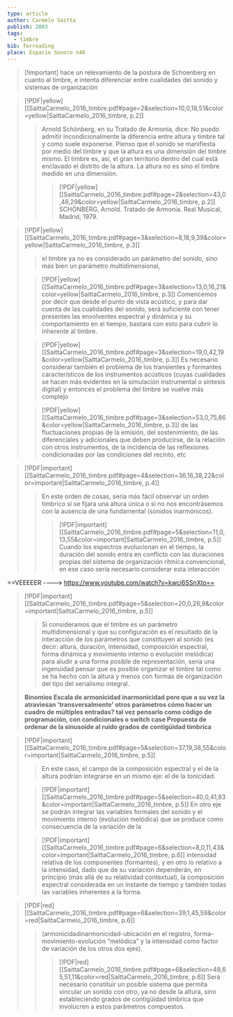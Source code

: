 ```yaml
---
type: article
author: Carmelo Saitta
publish: 2003
tags:
  - timbre
bib: forreading
place: Espacio Sonoro n40
---
```

> [!important] hace un relevamiento de la postura de Schoenberg en cuanto al timbre, e intenta diferenciar entre cualidades del sonido y sistemas de organización

> [!PDF|yellow] [[SaittaCarmelo_2016_timbre.pdf#page=2&selection=10,0,18,51&color=yellow|SaittaCarmelo_2016_timbre, p.2]]
> > Arnold Schönberg, en su Tratado de Armonía, dice: No puedo admitir incondicionalmente la diferencia entre altura y timbre tal y como suele exponerse. Pienso que el sonido se manifiesta por medio del timbre y que la altura es una dimensión del timbre mismo. El timbre es, así, el gran territorio dentro del cual está enclavado el distrito de la altura. La altura no es sino el timbre medido en una dimensión.
> > > [!PDF|yellow] [[SaittaCarmelo_2016_timbre.pdf#page=2&selection=43,0,48,29&color=yellow|SaittaCarmelo_2016_timbre, p.2]]
> > SCHÖNBERG, Arnold. Tratado de Armonía. Real Musical, Madrid, 1979.
> 
> 

> [!PDF|yellow] [[SaittaCarmelo_2016_timbre.pdf#page=3&selection=8,18,9,39&color=yellow|SaittaCarmelo_2016_timbre, p.3]]
> > el timbre ya no es considerado un parámetro del sonido, sino más bien un parámetro multidimensional,
> 
> > [!PDF|yellow] [[SaittaCarmelo_2016_timbre.pdf#page=3&selection=13,0,16,21&color=yellow|SaittaCarmelo_2016_timbre, p.3]]
> > Comencemos por decir que desde el punto de vista acústico, y para dar cuenta de las cualidades del sonido, será suficiente con tener presentes las envolventes espectral y dinámica y su comportamiento en el tiempo, bastará con esto para cubrir lo inherente al timbre. 
> 
> > [!PDF|yellow] [[SaittaCarmelo_2016_timbre.pdf#page=3&selection=19,0,42,19&color=yellow|SaittaCarmelo_2016_timbre, p.3]]
> > Es necesario considerar también el problema de los transientes y formantes característicos de los instrumentos acústicos (cuyas cualidades se hacen más evidentes en la simulación instrumental o síntesis digital) y entonces el problema del timbre se vuelve más complejo
> 
> > [!PDF|yellow] [[SaittaCarmelo_2016_timbre.pdf#page=3&selection=53,0,75,86&color=yellow|SaittaCarmelo_2016_timbre, p.3]]
> > de las fluctuaciones propias de la emisión, del sostenimiento, de las diferenciales y adicionales que deben producirse, de la relación con otros instrumentos, de la incidencia de las reflexiones condicionadas por las condiciones del recinto, etc
> 
> 

> [!PDF|important] [[SaittaCarmelo_2016_timbre.pdf#page=4&selection=36,16,38,22&color=important|SaittaCarmelo_2016_timbre, p.4]]
> > En este orden de cosas, sería más fácil observar un orden tímbrico si se fijara una altura única o si no nos encontrásemos con la ausencia de una fundamental (sonidos inarmónicos).
> > > [!PDF|important] [[SaittaCarmelo_2016_timbre.pdf#page=5&selection=11,0,13,55&color=important|SaittaCarmelo_2016_timbre, p.5]]
> > Cuando los espectros evolucionan en el tiempo, la duración del sonido entra en conflicto con las duraciones propias del sistema de organización rítmica convencional, en ese caso sería necesario considerar esta interacción
> 
> 

==VEEEEER ----> https://www.youtube.com/watch?v=kwci6SSnXto==

> [!PDF|important] [[SaittaCarmelo_2016_timbre.pdf#page=5&selection=20,0,26,9&color=important|SaittaCarmelo_2016_timbre, p.5]]
> > Si consideramos que el timbre es un parámetro multidimensional y que su configuración es el resultado de la interacción de los parámetros que constituyen al sonido (es decir: altura, duración, intensidad, composición espectral, forma dinámica y movimiento interno o evolución melódica) para aludir a una forma posible de representación, sería una ingenuidad pensar que es posible organizar el timbre tal como se ha hecho con la altura y menos con formas de organización del tipo del serialismo integral.
> 
> **Binomios
Escala de armonicidad inarmonicidad pero que a su vez la atraviesan 'transversalmente' otros parámetros
cómo hacer un cuadro de múltiples entradas? tal vez pensarlo como código de programación, con condicionales o switch case
Propuesta de ordenar de la sinusoide al ruido
grados de contigüidad tímbrica**

> [!PDF|important] [[SaittaCarmelo_2016_timbre.pdf#page=5&selection=37,19,38,55&color=important|SaittaCarmelo_2016_timbre, p.5]]
> > En este caso, el campo de la composición espectral y el de la altura podrían integrarse en un mismo eje: el de la tonicidad.
> 
> > [!PDF|important] [[SaittaCarmelo_2016_timbre.pdf#page=5&selection=40,0,41,83&color=important|SaittaCarmelo_2016_timbre, p.5]]
> > En otro eje se podrán integrar las variables formales del sonido y el movimiento interno (evolución melódica) que se produce como consecuencia de la variación de la
> 
> > [!PDF|important] [[SaittaCarmelo_2016_timbre.pdf#page=6&selection=8,0,11,43&color=important|SaittaCarmelo_2016_timbre, p.6]]
> > intensidad relativa de los componentes (formantes), y en otro lo relativo a la intensidad, dado que de su variación dependerán, en principio (más allá de su relatividad contextual), la composición espectral considerada en un instante de tiempo y también todas las variables inherentes a la forma. 
> 
> 

> [!PDF|red] [[SaittaCarmelo_2016_timbre.pdf#page=6&selection=39,1,45,59&color=red|SaittaCarmelo_2016_timbre, p.6]]
> > (armonicidadinarmonicidad-ubicación en el registro, forma-movimiento-evolución “melódica” y la intensidad como factor de variación de los otros dos ejes).
> > > [!PDF|red] [[SaittaCarmelo_2016_timbre.pdf#page=6&selection=48,65,51,11&color=red|SaittaCarmelo_2016_timbre, p.6]]
> > Será necesario constituir un posible sistema que permita vincular un sonido con otro, ya no desde la altura, sino estableciendo grados de contigüidad tímbrica que involucren a estos parámetros compuestos.
> 
> 

